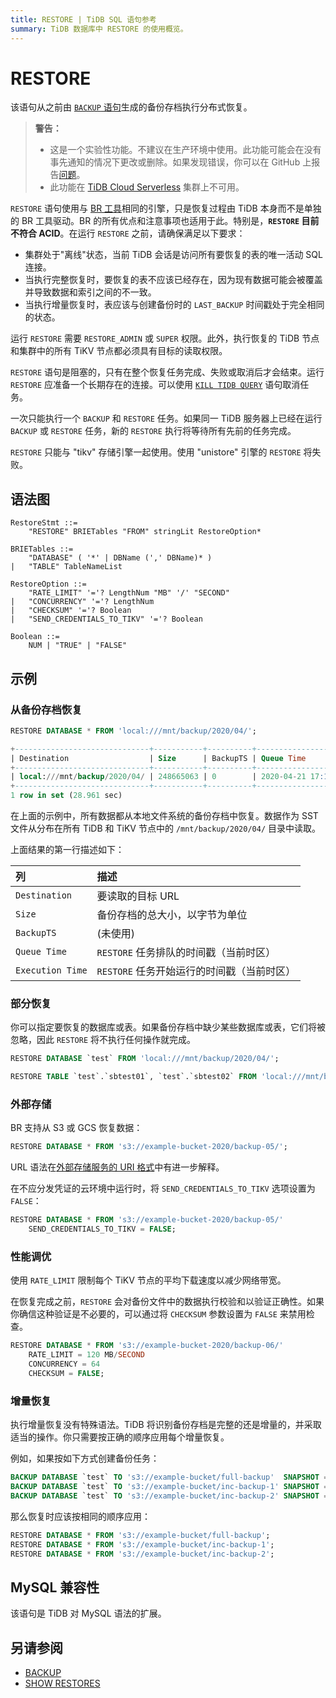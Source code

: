 ```yaml
---
title: RESTORE | TiDB SQL 语句参考
summary: TiDB 数据库中 RESTORE 的使用概览。
---
```


# RESTORE

该语句从之前由 [`BACKUP` 语句](/sql-statements/sql-statement-backup.md)生成的备份存档执行分布式恢复。

> **警告：**
>
> - 这是一个实验性功能。不建议在生产环境中使用。此功能可能会在没有事先通知的情况下更改或删除。如果发现错误，你可以在 GitHub 上报告[问题](https://github.com/pingcap/tidb/issues)。
> - 此功能在 [TiDB Cloud Serverless](https://docs.pingcap.com/tidbcloud/select-cluster-tier#tidb-cloud-serverless) 集群上不可用。

`RESTORE` 语句使用与 [BR 工具](https://docs.pingcap.com/tidb/stable/backup-and-restore-overview)相同的引擎，只是恢复过程由 TiDB 本身而不是单独的 BR 工具驱动。BR 的所有优点和注意事项也适用于此。特别是，**`RESTORE` 目前不符合 ACID**。在运行 `RESTORE` 之前，请确保满足以下要求：

* 集群处于"离线"状态，当前 TiDB 会话是访问所有要恢复的表的唯一活动 SQL 连接。
* 当执行完整恢复时，要恢复的表不应该已经存在，因为现有数据可能会被覆盖并导致数据和索引之间的不一致。
* 当执行增量恢复时，表应该与创建备份时的 `LAST_BACKUP` 时间戳处于完全相同的状态。

运行 `RESTORE` 需要 `RESTORE_ADMIN` 或 `SUPER` 权限。此外，执行恢复的 TiDB 节点和集群中的所有 TiKV 节点都必须具有目标的读取权限。

`RESTORE` 语句是阻塞的，只有在整个恢复任务完成、失败或取消后才会结束。运行 `RESTORE` 应准备一个长期存在的连接。可以使用 [`KILL TIDB QUERY`](/sql-statements/sql-statement-kill.md) 语句取消任务。

一次只能执行一个 `BACKUP` 和 `RESTORE` 任务。如果同一 TiDB 服务器上已经在运行 `BACKUP` 或 `RESTORE` 任务，新的 `RESTORE` 执行将等待所有先前的任务完成。

`RESTORE` 只能与 "tikv" 存储引擎一起使用。使用 "unistore" 引擎的 `RESTORE` 将失败。

## 语法图

```ebnf+diagram
RestoreStmt ::=
    "RESTORE" BRIETables "FROM" stringLit RestoreOption*

BRIETables ::=
    "DATABASE" ( '*' | DBName (',' DBName)* )
|   "TABLE" TableNameList

RestoreOption ::=
    "RATE_LIMIT" '='? LengthNum "MB" '/' "SECOND"
|   "CONCURRENCY" '='? LengthNum
|   "CHECKSUM" '='? Boolean
|   "SEND_CREDENTIALS_TO_TIKV" '='? Boolean

Boolean ::=
    NUM | "TRUE" | "FALSE"
```

## 示例

### 从备份存档恢复


```sql
RESTORE DATABASE * FROM 'local:///mnt/backup/2020/04/';
```

```sql
+------------------------------+-----------+----------+---------------------+---------------------+
| Destination                  | Size      | BackupTS | Queue Time          | Execution Time      |
+------------------------------+-----------+----------+---------------------+---------------------+
| local:///mnt/backup/2020/04/ | 248665063 | 0        | 2020-04-21 17:16:55 | 2020-04-21 17:16:55 |
+------------------------------+-----------+----------+---------------------+---------------------+
1 row in set (28.961 sec)
```

在上面的示例中，所有数据都从本地文件系统的备份存档中恢复。数据作为 SST 文件从分布在所有 TiDB 和 TiKV 节点中的 `/mnt/backup/2020/04/` 目录中读取。

上面结果的第一行描述如下：

| 列 | 描述 |
| :-------- | :--------- |
| `Destination` | 要读取的目标 URL |
| `Size` | 备份存档的总大小，以字节为单位 |
| `BackupTS` | (未使用) |
| `Queue Time` | `RESTORE` 任务排队的时间戳（当前时区） |
| `Execution Time` | `RESTORE` 任务开始运行的时间戳（当前时区） |

### 部分恢复

你可以指定要恢复的数据库或表。如果备份存档中缺少某些数据库或表，它们将被忽略，因此 `RESTORE` 将不执行任何操作就完成。


```sql
RESTORE DATABASE `test` FROM 'local:///mnt/backup/2020/04/';
```


```sql
RESTORE TABLE `test`.`sbtest01`, `test`.`sbtest02` FROM 'local:///mnt/backup/2020/04/';
```

### 外部存储

BR 支持从 S3 或 GCS 恢复数据：


```sql
RESTORE DATABASE * FROM 's3://example-bucket-2020/backup-05/';
```

URL 语法在[外部存储服务的 URI 格式](/external-storage-uri.md)中有进一步解释。

在不应分发凭证的云环境中运行时，将 `SEND_CREDENTIALS_TO_TIKV` 选项设置为 `FALSE`：


```sql
RESTORE DATABASE * FROM 's3://example-bucket-2020/backup-05/'
    SEND_CREDENTIALS_TO_TIKV = FALSE;
```

### 性能调优

使用 `RATE_LIMIT` 限制每个 TiKV 节点的平均下载速度以减少网络带宽。

在恢复完成之前，`RESTORE` 会对备份文件中的数据执行校验和以验证正确性。如果你确信这种验证是不必要的，可以通过将 `CHECKSUM` 参数设置为 `FALSE` 来禁用检查。


```sql
RESTORE DATABASE * FROM 's3://example-bucket-2020/backup-06/'
    RATE_LIMIT = 120 MB/SECOND
    CONCURRENCY = 64
    CHECKSUM = FALSE;
```

### 增量恢复

执行增量恢复没有特殊语法。TiDB 将识别备份存档是完整的还是增量的，并采取适当的操作。你只需要按正确的顺序应用每个增量恢复。

例如，如果按如下方式创建备份任务：


```sql
BACKUP DATABASE `test` TO 's3://example-bucket/full-backup'  SNAPSHOT = 413612900352000;
BACKUP DATABASE `test` TO 's3://example-bucket/inc-backup-1' SNAPSHOT = 414971854848000 LAST_BACKUP = 413612900352000;
BACKUP DATABASE `test` TO 's3://example-bucket/inc-backup-2' SNAPSHOT = 416353458585600 LAST_BACKUP = 414971854848000;
```

那么恢复时应该按相同的顺序应用：


```sql
RESTORE DATABASE * FROM 's3://example-bucket/full-backup';
RESTORE DATABASE * FROM 's3://example-bucket/inc-backup-1';
RESTORE DATABASE * FROM 's3://example-bucket/inc-backup-2';
```

## MySQL 兼容性

该语句是 TiDB 对 MySQL 语法的扩展。

## 另请参阅

* [BACKUP](/sql-statements/sql-statement-backup.md)
* [SHOW RESTORES](/sql-statements/sql-statement-show-backups.md)
